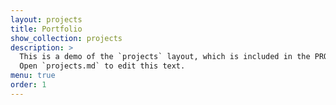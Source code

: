 ```yaml
---
layout: projects
title: Portfolio
show_collection: projects
description: >
  This is a demo of the `projects` layout, which is included in the PRO version of Hydejack.
  Open `projects.md` to edit this text.
menu: true
order: 1
---
```

